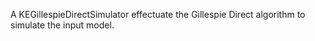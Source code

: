 A KEGillespieDirectSimulator effectuate the Gillespie Direct algorithm to simulate the  input model.
